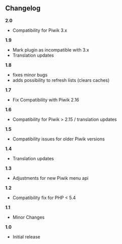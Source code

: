 ## Changelog

__2.0__
* Compatibility for Piwik 3.x

__1.9__
* Mark plugin as incompatible with 3.x
* Translation updates

__1.8__
* fixes minor bugs
* adds possibility to refresh lists (clears caches)

__1.7__
* Fix Compatibility with Piwik 2.16

__1.6__
* Compatibility for Piwik > 2.15 / translation updates

__1.5__
* Compatibility issues for older Piwik versions

__1.4__
* Translation updates

__1.3__
* Adjustments for new Piwik menu api

__1.2__
* Compatibility fix for PHP < 5.4

__1.1__
* Minor Changes

__1.0__
* Initial release
